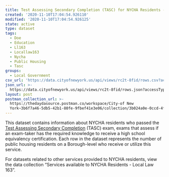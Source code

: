 ```yaml
---
title: Test Assessing Secondary Completion (TASC) for NYCHA Residents - Local Law 163
created: '2020-11-10T17:04:54.926110'
modified: '2020-11-10T17:04:54.926125'
state: active
type: dataset
tags:
  - Doe
  - Education
  - Ll163
  - Locallaw163
  - Nycha
  - Public Housing
  - Tasc
groups:
  - Local Government
csv_url: 'https://data.cityofnewyork.us/api/views/rc2t-8fid/rows.csv?accessType=DOWNLOAD'
json_url: >-
  https://data.cityofnewyork.us/api/views/rc2t-8fid/rows.json?accessType=DOWNLOAD
layout: post
postman_collection_url: >-
  https://thedaydasource.postman.co/workspace/City-of New
  York~3b6f7a46-5db5-42b1-80fe-9fbef41e3e06/collection/3b024a0e-0ccd-4fe3-ad0b-bc4a8c2b85fa
---
```

This dataset contains information about NYCHA residents who passed the <a href="https://www1.nyc.gov/nyc-resources/service/1763/ged-or-tasc-test">Test Assessing Secondary Completion</a> (TASC) exam, exams that assess if an exam-taker has the required knowledge to receive a high school equivalency certification. Each row in the dataset represents the number of public housing residents on a Borough-level who receive or utilize this service.

For datasets related to other services provided to NYCHA residents, view the data collection “Services available to NYCHA Residents - Local Law 163”.
